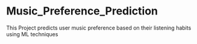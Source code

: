 # Music_Preference_Prediction
This Project predicts user music preference based on their listening habits using ML techniques
